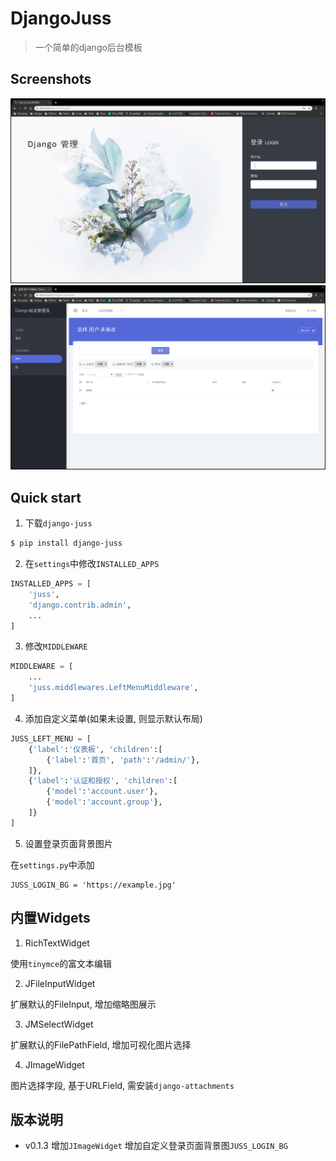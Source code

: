# DjangoJuss

> 一个简单的django后台模板

## Screenshots

![Login](./login.png)
![Users](./users.png)


## Quick start

1. 下载`django-juss`

```bash
$ pip install django-juss
```

2. 在`settings`中修改`INSTALLED_APPS`

```python
INSTALLED_APPS = [
    'juss',
    'django.contrib.admin',
    ...
]
```

3. 修改`MIDDLEWARE`
```python
MIDDLEWARE = [
    ...
    'juss.middlewares.LeftMenuMiddleware',
]
```

4. 添加自定义菜单(如果未设置, 则显示默认布局)

```python
JUSS_LEFT_MENU = [
    {'label':'仪表板', 'children':[
        {'label':'首页', 'path':'/admin/'},
    ]},
    {'label':'认证和授权', 'children':[
        {'model':'account.user'},
        {'model':'account.group'},
    ]}
]

```

5. 设置登录页面背景图片

在`settings.py`中添加

```
JUSS_LOGIN_BG = 'https://example.jpg'
```

## 内置Widgets

1. RichTextWidget

使用`tinymce`的富文本编辑

2. JFileInputWidget

扩展默认的FileInput, 增加缩略图展示

3. JMSelectWidget

扩展默认的FilePathField, 增加可视化图片选择

4. JImageWidget

图片选择字段, 基于URLField, 需安装`django-attachments`

## 版本说明

* v0.1.3
  增加`JImageWidget`
  增加自定义登录页面背景图`JUSS_LOGIN_BG`
